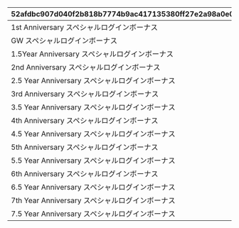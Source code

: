 |52afdbc907d040f2b818b7774b9ac417135380ff27e2a98a0e0e6db0c48e3094|4fe64e2a1487a78f7ba69206bbbb58b2e1972a96984badb1739e67b1fbc7a0cd|69809069e25a0ffb01ac70931490936ec994f8a5ca37a8a977e1f8e4faad01ba|b51a683e9cf2d4282d40b7986629624a6816a8613df6c9dce1ae15e014d264f4|
| --- | --- | --- | --- |
|1st Anniversary スペシャルログインボーナス|2019/03/01 4:59:59|2019/02/15 5:00:00|10000|
|GW スペシャルログインボーナス|2019/05/07 4:59:59|2019/04/27 5:00:00|10001|
|1.5Year Anniversary スペシャルログインボーナス|2019/09/01 4:59:59|2019/08/15 5:00:00|10002|
|2nd Anniversary スペシャルログインボーナス|2020/03/01 4:59:59|2020/02/15 5:00:00|10003|
|2.5 Year Anniversary スペシャルログインボーナス|2020/09/01 4:59:59|2020/08/15 5:00:00|10004|
|3rd Anniversary スペシャルログインボーナス|2021/03/01 4:59:59|2021/02/15 5:00:00|10005|
|3.5 Year Anniversary スペシャルログインボーナス|2021/09/01 4:59:59|2021/08/15 5:00:00|10006|
|4th Anniversary スペシャルログインボーナス|2022/03/01 4:59:59|2022/02/15 5:00:00|10007|
|4.5 Year Anniversary スペシャルログインボーナス|2022/09/01 4:59:59|2022/08/15 5:00:00|10008|
|5th Anniversary スペシャルログインボーナス|2023/03/01 4:59:59|2023/02/15 5:00:00|10009|
|5.5 Year Anniversary スペシャルログインボーナス|2023/09/01 4:59:59|2023/08/15 5:00:00|10010|
|6th Anniversary スペシャルログインボーナス|2024/03/01 4:59:59|2024/02/15 5:00:00|10011|
|6.5 Year Anniversary スペシャルログインボーナス|2024/09/01 4:59:59|2024/08/15 5:00:00|10012|
|7th Year Anniversary スペシャルログインボーナス|2025/03/01 4:59:59|2025/02/15 5:00:00|10013|
|7.5 Year Anniversary スペシャルログインボーナス|2025/09/01 4:59:59|2025/08/15 5:00:00|10014|